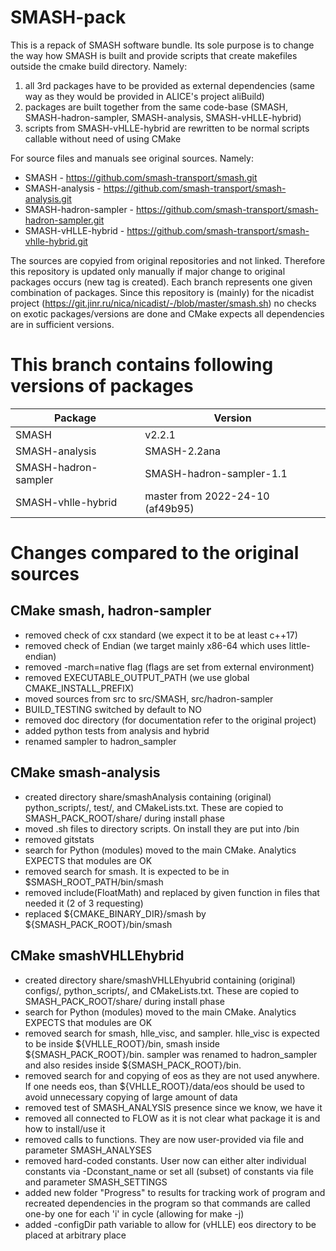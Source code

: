 # SMASH-pack
This is a repack of SMASH software bundle. Its sole purpose is to change the way how SMASH is built and provide scripts that create makefiles outside the cmake build directory.
Namely:
1. all 3rd packages have to be provided as external dependencies (same way as they would be
provided in ALICE's project aliBuild)
1. packages are built together from the same code-base (SMASH, SMASH-hadron-sampler, SMASH-analysis, SMASH-vHLLE-hybrid)
1. scripts from SMASH-vHLLE-hybrid are rewritten to be normal scripts callable without need of using CMake

For source files and manuals see original sources. Namely:
* SMASH - https://github.com/smash-transport/smash.git
* SMASH-analysis - https://github.com/smash-transport/smash-analysis.git
* SMASH-hadron-sampler - https://github.com/smash-transport/smash-hadron-sampler.git
* SMASH-vHLLE-hybrid - https://github.com/smash-transport/smash-vhlle-hybrid.git

The sources are copyied from original repositories and not linked. Therefore this repository is updated only manually if major change to original packages occurs (new tag is created). Each branch represents one given combination of packages. Since this repository is (mainly) for the nicadist project (https://git.jinr.ru/nica/nicadist/-/blob/master/smash.sh) no checks on exotic packages/versions are done and CMake expects all dependencies are in sufficient versions.

# This branch contains following versions of packages
| Package | Version |
|---|---|
|SMASH|v2.2.1|
|SMASH-analysis|SMASH-2.2ana|
|SMASH-hadron-sampler|SMASH-hadron-sampler-1.1|
|SMASH-vhlle-hybrid|master from 2022-24-10 (af49b95)|

# Changes compared to the original sources
## CMake smash, hadron-sampler
* removed check of cxx standard (we expect it to be at least c++17)
* removed check of Endian (we target mainly x86-64 which uses little-endian)
* removed -march=native flag (flags are set from external environment)
* removed EXECUTABLE_OUTPUT_PATH (we use global CMAKE_INSTALL_PREFIX)
* moved sources from src to src/SMASH, src/hadron-sampler
* BUILD_TESTING switched by default to NO
* removed doc directory (for documentation refer to the original project)
* added python tests from analysis and hybrid
* renamed sampler to hadron_sampler
## CMake smash-analysis
* created directory share/smashAnalysis containing (original) python_scripts/, test/, and CMakeLists.txt.
  These are copied to SMASH_PACK_ROOT/share/ during install phase
* moved .sh files to directory scripts. On install they are put into /bin
* removed gitstats
* search for Python (modules) moved to the main CMake. Analytics EXPECTS that modules are OK
* removed search for smash. It is expected to be in $SMASH_ROOT_PATH/bin/smash
* removed include(FloatMath) and replaced by given function in files that needed it (2 of 3 requesting)
* replaced ${CMAKE_BINARY_DIR}/smash by ${SMASH_PACK_ROOT}/bin/smash

## CMake smashVHLLEhybrid
* created directory share/smashVHLLEhyubrid containing (original) configs/, python_scripts/, and CMakeLists.txt. These are copied to SMASH_PACK_ROOT/share/ during install phase
* search for Python (modules) moved to the main CMake. Analytics EXPECTS that modules are OK
* removed search for smash, hlle_visc, and sampler. hlle_visc is expected to be inside ${VHLLE_ROOT}/bin, smash inside ${SMASH_PACK_ROOT}/bin. sampler was renamed to hadron_sampler and also resides inside ${SMASH_PACK_ROOT}/bin.
* removed search for and copying of eos as they are not used anywhere. If one needs eos, than ${VHLLE_ROOT}/data/eos should be used to avoid unnecessary copying of large amount of data
* removed test of SMASH_ANALYSIS presence since we know, we have it
* removed all connected to FLOW as it is not clear what package it is and how to install/use it
* removed calls to functions. They are now user-provided via file and parameter SMASH_ANALYSES
* removed hard-coded constants. User now can either alter individual constants via -Dconstant_name or set all (subset) of constants via file and parameter SMASH_SETTINGS
* added new folder "Progress" to results for tracking work of program and recreated dependencies in the program so that commands are called one-by one for each 'i' in cycle (allowing for make -j)
* added -configDir path variable to allow for (vHLLE) eos directory to be placed at arbitrary place
